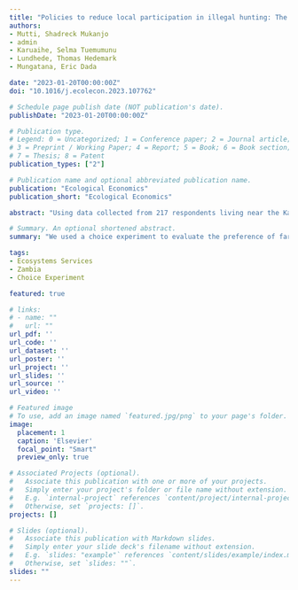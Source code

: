 ```yaml
---
title: "Policies to reduce local participation in illegal hunting: The case of Kafue National Park in Zambia"
authors:
- Mutti, Shadreck Mukanjo
- admin
- Karuaihe, Selma Tuemumunu
- Lundhede, Thomas Hedemark
- Mungatana, Eric Dada

date: "2023-01-20T00:00:00Z"
doi: "10.1016/j.ecolecon.2023.107762"

# Schedule page publish date (NOT publication's date).
publishDate: "2023-01-20T00:00:00Z"

# Publication type.
# Legend: 0 = Uncategorized; 1 = Conference paper; 2 = Journal article;
# 3 = Preprint / Working Paper; 4 = Report; 5 = Book; 6 = Book section;
# 7 = Thesis; 8 = Patent
publication_types: ["2"]

# Publication name and optional abbreviated publication name.
publication: "Ecological Economics"
publication_short: "Ecological Economics"

abstract: "Using data collected from 217 respondents living near the Kafue National Park in Zambia, we assess how households value alternative policy interventions aimed at minimizing poaching. Building on the current debate on community-based wildlife conservation policy, we presented households with different combinations of agroinputs packs donation, access to a micro-credit facility and donation of dairy cows for milking. These were proposed as alternative policy interventions to compliment the traditional command and control policy framework, implemented through a rise in frequency of game patrols and increase in minimum jail sentences for poaching offenses. We use a discrete choice experiment to estimate policy preferences and potential trade-offs between poaching and proposed alternative policy instruments. Our findings show that increase in each of the proposed interventions could significantly contribute to the well-being of respondents, potentially reducing the number of hunting trips a poacher would make per month. Similarly, a rise in the deterrent interventions have significant, but weak effect on respondents' choice to poach. The above carrot and stick instruments could be deferentially applied based on cost and effectiveness of each combination to achieve desired goals"

# Summary. An optional shortened abstract.
summary: "We used a choice experiment to evaluate the preference of farmers for alternatives to poaching to guide conservation management actions"

tags:
- Ecosystems Services
- Zambia
- Choice Experiment

featured: true

# links:
# - name: ""
#   url: ""
url_pdf: ''
url_code: ''
url_dataset: ''
url_poster: ''
url_project: ''
url_slides: ''
url_source: ''
url_video: ''

# Featured image
# To use, add an image named `featured.jpg/png` to your page's folder. 
image:
  placement: 1
  caption: 'Elsevier'
  focal_point: "Smart"
  preview_only: true

# Associated Projects (optional).
#   Associate this publication with one or more of your projects.
#   Simply enter your project's folder or file name without extension.
#   E.g. `internal-project` references `content/project/internal-project/index.md`.
#   Otherwise, set `projects: []`.
projects: []

# Slides (optional).
#   Associate this publication with Markdown slides.
#   Simply enter your slide deck's filename without extension.
#   E.g. `slides: "example"` references `content/slides/example/index.md`.
#   Otherwise, set `slides: ""`.
slides: ""
---
```

 









